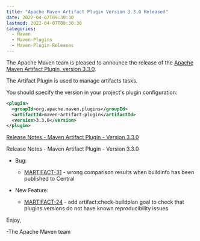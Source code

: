 ```yaml
---
title: "Apache Maven Artifact Plugin Version 3.3.0 Released"
date: 2022-04-07T09:30:30
lastmod: 2022-04-07T09:30:30
categories:
  - Maven
  - Maven-Plugins
  - Maven-Plugin-Releases
---
```

The Apache Maven team is pleased to announce the release of the 
[Apache Maven Artifact Plugin, version 3.3.0](https://maven.apache.org/plugins/maven-artifact-plugin/).

The Artifact Plugin is used to manage artifacts tasks.

You should specify the version in your project's plugin configuration:

```xml
<plugin>
  <groupId>org.apache.maven.plugins</groupId>
  <artifactId>maven-artifact-plugin</artifactId>
  <version>3.3.0</version>
</plugin>
```

<!-- more -->

[Release Notes - Maven Artifact Plugin - Version 3.3.0](https://issues.apache.org/jira/secure/ReleaseNote.jspa?version=12350902&styleName=Text&projectId=12324322)

Release Notes - Maven Artifact Plugin - Version 3.3.0

* Bug:

  * [MARTIFACT-31](https://issues.apache.org/jira/browse/MARTIFACT-31) - wrong comparison results when buildinfo has been published to Central

* New Feature:

  * [MARTIFACT-24](https://issues.apache.org/jira/browse/MARTIFACT-24) - add artifact:check-buildplan goal to check that plugins versions do not have known reproducibility issues


Enjoy,

-The Apache Maven team
